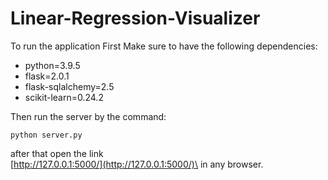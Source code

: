 # Linear-Regression-Visualizer

To run the application
First Make sure to have the following dependencies:

- python=3.9.5
- flask=2.0.1
- flask-sqlalchemy=2.5
- scikit-learn=0.24.2

Then run the server by the command:

`python server.py`

after that open the link\
[http://127.0.0.1:5000/](http://127.0.0.1:5000/)\
in any browser.
